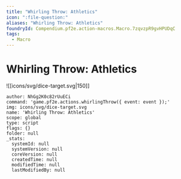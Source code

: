 ```yaml
---
title: "Whirling Throw: Athletics"
icon: ":file-question:"
aliases: "Whirling Throw: Athletics"
foundryId: Compendium.pf2e.action-macros.Macro.7zqvzpR9gvHPUDqC
tags:
  - Macro
---
```


# Whirling Throw: Athletics
![[icons/svg/dice-target.svg|150]]

```Macro
author: NhGg2K0c82rUuECi
command: 'game.pf2e.actions.whirlingThrow({ event: event });'
img: icons/svg/dice-target.svg
name: 'Whirling Throw: Athletics'
scope: global
type: script
flags: {}
folder: null
_stats:
  systemId: null
  systemVersion: null
  coreVersion: null
  createdTime: null
  modifiedTime: null
  lastModifiedBy: null
```
